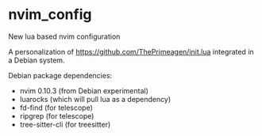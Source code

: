 # nvim_config
New lua based nvim configuration

A personalization of https://github.com/ThePrimeagen/init.lua integrated in a Debian system.

Debian package dependencies:

- nvim 0.10.3 (from Debian experimental)
- luarocks (which will pull lua as a dependency)
- fd-find (for telescope)
- ripgrep (for telescope)
- tree-sitter-cli (for treesitter)
